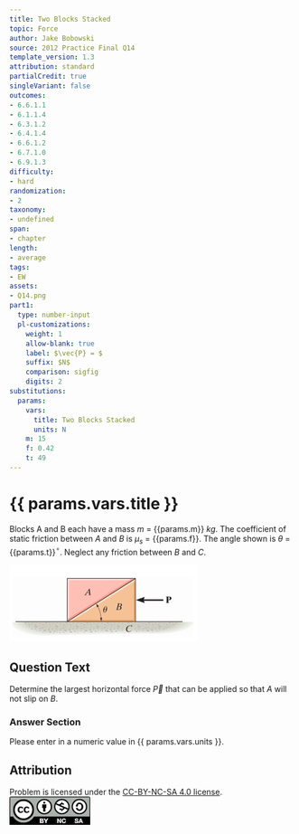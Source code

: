 ```yaml
---
title: Two Blocks Stacked
topic: Force
author: Jake Bobowski
source: 2012 Practice Final Q14
template_version: 1.3
attribution: standard
partialCredit: true
singleVariant: false
outcomes:
- 6.6.1.1
- 6.1.1.4
- 6.3.1.2
- 6.4.1.4
- 6.6.1.2
- 6.7.1.0
- 6.9.1.3
difficulty:
- hard
randomization:
- 2
taxonomy:
- undefined
span:
- chapter
length:
- average
tags:
- EW
assets:
- Q14.png
part1:
  type: number-input
  pl-customizations:
    weight: 1
    allow-blank: true
    label: $\vec{P} = $
    suffix: $N$
    comparison: sigfig
    digits: 2
substitutions:
  params:
    vars:
      title: Two Blocks Stacked
      units: N
    m: 15
    f: 0.42
    t: 49
---
```

# {{ params.vars.title }}
Blocks A and B each have a mass $m$ = {{params.m}} $kg$.
The coefficient of static friction between $A$ and $B$ is $\mu_s$ = {{params.f}}.
The angle shown is $\theta$ = {{params.t}}$^{\circ}$.
Neglect any friction between $B$ and $C$.

![Right triangle A is stacked on top of right triangle B to create a rectangular block sitting on top of surface C. The angle between the hypotenuse and adjacent in triangle B is theta. A ninety-degree force P, acting to the left, is applied to the opposite side of triangle B.](Q14.png)

## Question Text

Determine the largest horizontal force $\vec{P}$ that can be applied so that $A$ will not slip on $B$.

### Answer Section

Please enter in a numeric value in {{ params.vars.units }}.

## Attribution

Problem is licensed under the [CC-BY-NC-SA 4.0 license](https://creativecommons.org/licenses/by-nc-sa/4.0/).<br> ![The Creative Commons 4.0 license requiring attribution-BY, non-commercial-NC, and share-alike-SA license.](https://raw.githubusercontent.com/firasm/bits/master/by-nc-sa.png)